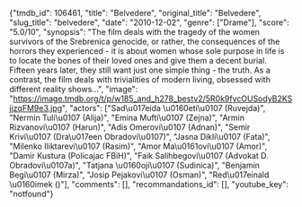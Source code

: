 {"tmdb_id": 106461, "title": "Belvedere", "original_title": "Belvedere", "slug_title": "belvedere", "date": "2010-12-02", "genre": ["Drame"], "score": "5.0/10", "synopsis": "The film deals with the tragedy of the women survivors of the Srebrenica genocide, or rather, the consequences of the horrors they experienced - it is about women whose sole purpose in life is to locate the bones of their loved ones and give them a decent burial. Fifteen years later, they still want just one simple thing - the truth. As a contrast, the film deals with trivialities of modern living, obsessed with different reality shows...", "image": "https://image.tmdb.org/t/p/w185_and_h278_bestv2/5R0k9fycOUSodyB2KSjjzqFM9e3.jpg", "actors": ["Sad\u017eida \u0160eti\u0107 (Ruvejda)", "Nermin Tuli\u0107 (Alija)", "Emina Mufti\u0107 (Zejna)", "Armin Rizvanovi\u0107 (Harun)", "Adis Omerovi\u0107 (Adnan)", "Semir Krivi\u0107 (Dra\u017een Obradovi\u0107)", "Jasna Dikli\u0107 (Fata)", "Milenko Iliktarevi\u0107 (Rasim)", "Amor Ma\u0161ovi\u0107 (Amor)", "Damir Kustura (Policajac FBiH)", "Faik Salihbegovi\u0107 (Advokat D. Obradovi\u0107a)", "Tatjana \u0160oji\u0107 (Sudinica)", "Benjamin Begi\u0107 (Mirza)", "Josip Pejakovi\u0107 (Osman)", "Red\u017einald \u0160imek ()"], "comments": [], "recommandations_id": [], "youtube_key": "notfound"}